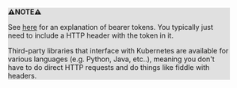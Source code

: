 <div style="margin:2em; background-color: #e0e0e0;">

<strong>⚠️NOTE️️️⚠️</strong>

See [here](https://stackoverflow.com/a/25843058) for an explanation of bearer tokens. You typically just need to include a HTTP header with the token in it.

Third-party libraries that interface with Kubernetes are available for various languages (e.g. Python, Java, etc..), meaning you don't have to do direct HTTP requests and do things like fiddle with headers.
</div>

